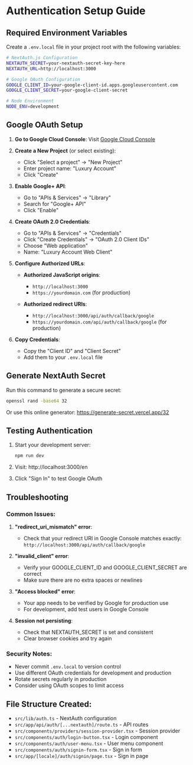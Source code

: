 # Authentication Setup Guide

## Required Environment Variables

Create a `.env.local` file in your project root with the following variables:

```bash
# NextAuth.js Configuration
NEXTAUTH_SECRET=your-nextauth-secret-key-here
NEXTAUTH_URL=http://localhost:3000

# Google OAuth Configuration  
GOOGLE_CLIENT_ID=your-google-client-id.apps.googleusercontent.com
GOOGLE_CLIENT_SECRET=your-google-client-secret

# Node Environment
NODE_ENV=development
```

## Google OAuth Setup

1. **Go to Google Cloud Console**: Visit [Google Cloud Console](https://console.cloud.google.com/)

2. **Create a New Project** (or select existing):
   - Click "Select a project" → "New Project"
   - Enter project name: "Luxury Account"
   - Click "Create"

3. **Enable Google+ API**:
   - Go to "APIs & Services" → "Library"
   - Search for "Google+ API" 
   - Click "Enable"

4. **Create OAuth 2.0 Credentials**:
   - Go to "APIs & Services" → "Credentials"
   - Click "Create Credentials" → "OAuth 2.0 Client IDs"
   - Choose "Web application"
   - Name: "Luxury Account Web Client"
   
5. **Configure Authorized URLs**:
   - **Authorized JavaScript origins**:
     - `http://localhost:3000`
     - `https://yourdomain.com` (for production)
   
   - **Authorized redirect URIs**:
     - `http://localhost:3000/api/auth/callback/google`
     - `https://yourdomain.com/api/auth/callback/google` (for production)

6. **Copy Credentials**:
   - Copy the "Client ID" and "Client Secret"
   - Add them to your `.env.local` file

## Generate NextAuth Secret

Run this command to generate a secure secret:

```bash
openssl rand -base64 32
```

Or use this online generator: https://generate-secret.vercel.app/32

## Testing Authentication

1. Start your development server:
   ```bash
   npm run dev
   ```

2. Visit: http://localhost:3000/en

3. Click "Sign In" to test Google OAuth

## Troubleshooting

### Common Issues:

1. **"redirect_uri_mismatch" error**:
   - Check that your redirect URI in Google Console matches exactly: `http://localhost:3000/api/auth/callback/google`

2. **"invalid_client" error**:
   - Verify your GOOGLE_CLIENT_ID and GOOGLE_CLIENT_SECRET are correct
   - Make sure there are no extra spaces or newlines

3. **"Access blocked" error**:
   - Your app needs to be verified by Google for production use
   - For development, add test users in Google Console

4. **Session not persisting**:
   - Check that NEXTAUTH_SECRET is set and consistent
   - Clear browser cookies and try again

### Security Notes:

- Never commit `.env.local` to version control
- Use different OAuth credentials for development and production
- Rotate secrets regularly in production
- Consider using OAuth scopes to limit access

## File Structure Created:

- `src/lib/auth.ts` - NextAuth configuration
- `src/app/api/auth/[...nextauth]/route.ts` - API routes
- `src/components/providers/session-provider.tsx` - Session provider
- `src/components/auth/login-button.tsx` - Login component
- `src/components/auth/user-menu.tsx` - User menu component
- `src/components/auth/signin-form.tsx` - Sign in form
- `src/app/[locale]/auth/signin/page.tsx` - Sign in page 